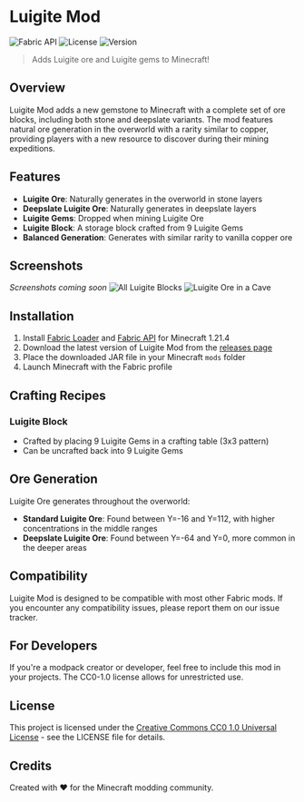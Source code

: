 # Luigite Mod

![Fabric API](https://img.shields.io/badge/Fabric-1.21.4-blue.svg?style=flat-square)
![License](https://img.shields.io/badge/License-CC0%201.0-brightgreen.svg?style=flat-square)
![Version](https://img.shields.io/badge/Version-1.5.0-orange.svg?style=flat-square)

> Adds Luigite ore and Luigite gems to Minecraft!

## Overview

Luigite Mod adds a new gemstone to Minecraft with a complete set of ore blocks, including both stone and deepslate variants. The mod features natural ore generation in the overworld with a rarity similar to copper, providing players with a new resource to discover during their mining expeditions.

## Features

- **Luigite Ore**: Naturally generates in the overworld in stone layers
- **Deepslate Luigite Ore**: Naturally generates in deepslate layers
- **Luigite Gems**: Dropped when mining Luigite Ore
- **Luigite Block**: A storage block crafted from 9 Luigite Gems
- **Balanced Generation**: Generates with similar rarity to vanilla copper ore

## Screenshots

*Screenshots coming soon*
![All Luigite Blocks](https://cdn.modrinth.com/data/pCf1Hyk5/images/10b93c98c98aa2381b571546bb0130b86c994713.png)
![Luigite Ore in a Cave](https://cdn.modrinth.com/data/pCf1Hyk5/images/5d3697378c6614dbee1a008c8b91c7c4f63a356c.png)

## Installation

1. Install [Fabric Loader](https://fabricmc.net/use/) and [Fabric API](https://www.curseforge.com/minecraft/mc-mods/fabric-api) for Minecraft 1.21.4
2. Download the latest version of Luigite Mod from the [releases page](https://github.com/yourusername/luigite-mod/releases)
3. Place the downloaded JAR file in your Minecraft `mods` folder
4. Launch Minecraft with the Fabric profile

## Crafting Recipes

### Luigite Block
- Crafted by placing 9 Luigite Gems in a crafting table (3x3 pattern)
- Can be uncrafted back into 9 Luigite Gems

## Ore Generation

Luigite Ore generates throughout the overworld:
- **Standard Luigite Ore**: Found between Y=-16 and Y=112, with higher concentrations in the middle ranges
- **Deepslate Luigite Ore**: Found between Y=-64 and Y=0, more common in the deeper areas

## Compatibility

Luigite Mod is designed to be compatible with most other Fabric mods. If you encounter any compatibility issues, please report them on our issue tracker.

## For Developers

If you're a modpack creator or developer, feel free to include this mod in your projects. The CC0-1.0 license allows for unrestricted use.

## License

This project is licensed under the [Creative Commons CC0 1.0 Universal License](https://creativecommons.org/publicdomain/zero/1.0/) - see the LICENSE file for details.

## Credits

Created with ❤️ for the Minecraft modding community.
